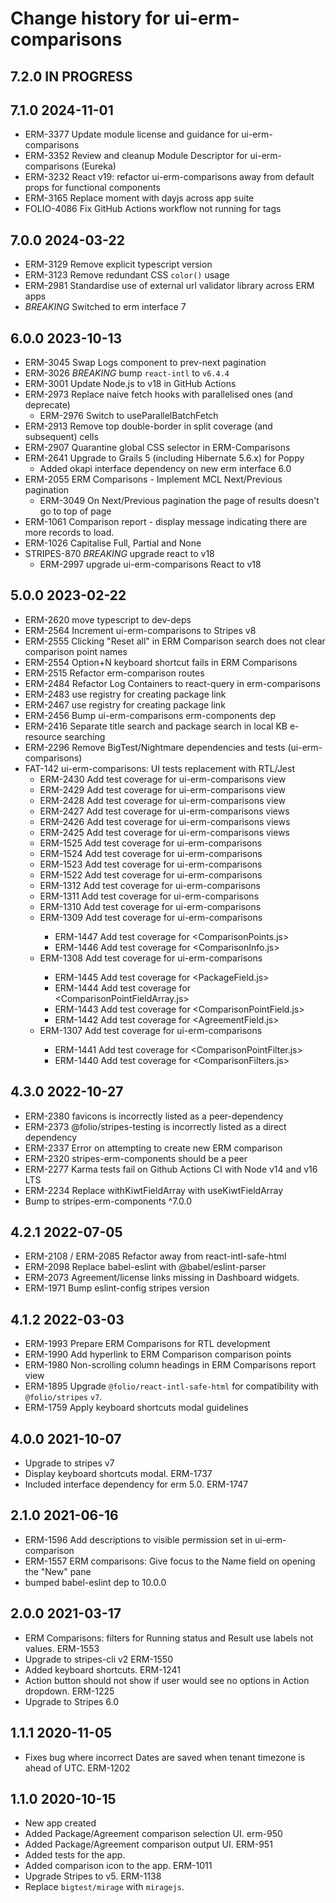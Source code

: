 # Change history for ui-erm-comparisons

## 7.2.0 IN PROGRESS

## 7.1.0 2024-11-01
* ERM-3377 Update module license and guidance for ui-erm-comparisons
* ERM-3352 Review and cleanup Module Descriptor for ui-erm-comparisons (Eureka)
* ERM-3232 React v19: refactor ui-erm-comparisons away from default props for functional components
* ERM-3165 Replace moment with dayjs across app suite
* FOLIO-4086 Fix GitHub Actions workflow not running for tags

## 7.0.0 2024-03-22
* ERM-3129 Remove explicit typescript version
* ERM-3123 Remove redundant CSS `color()` usage
* ERM-2981 Standardise use of external url validator library across ERM apps
* *BREAKING* Switched to erm interface 7

## 6.0.0 2023-10-13
* ERM-3045 Swap Logs component to prev-next pagination
* ERM-3026 *BREAKING* bump `react-intl` to `v6.4.4`
* ERM-3001 Update Node.js to v18 in GitHub Actions
* ERM-2973 Replace naive fetch hooks with parallelised ones (and deprecate)
  * ERM-2976 Switch to useParallelBatchFetch
* ERM-2913 Remove top double-border in split coverage (and subsequent) cells
* ERM-2907 Quarantine global CSS selector in ERM-Comparisons
* ERM-2641 Upgrade to Grails 5 (including Hibernate 5.6.x) for Poppy
  * Added okapi interface dependency on new erm interface 6.0
* ERM-2055 ERM Comparisons - Implement MCL Next/Previous pagination
  * ERM-3049 On Next/Previous pagination the page of results doesn't go to top of page
* ERM-1061 Comparison report - display message indicating there are more records to load.
* ERM-1026 Capitalise Full, Partial and None
* STRIPES-870 *BREAKING* upgrade react to v18
  * ERM-2997 upgrade ui-erm-comparisons React to v18

## 5.0.0 2023-02-22
* ERM-2620 move typescript to dev-deps
* ERM-2564 Increment ui-erm-comparisons to Stripes v8
* ERM-2555 Clicking "Reset all" in ERM Comparison search does not clear comparison point names
* ERM-2554 Option+N keyboard shortcut fails in ERM Comparisons
* ERM-2515 Refactor erm-comparison routes
* ERM-2484 Refactor Log Containers to react-query in erm-comparisons
* ERM-2483 use registry for creating package link
* ERM-2467 use registry for creating package link
* ERM-2456 Bump ui-erm-comparisons erm-components dep
* ERM-2416 Separate title search and package search in local KB e-resource searching
* ERM-2296 Remove BigTest/Nightmare dependencies and tests (ui-erm-comparisons)
* FAT-142 ui-erm-comparisons: UI tests replacement with RTL/Jest
  * ERM-2430 Add test coverage for ui-erm-comparisons view <ComparisonView>
  * ERM-2429 Add test coverage for ui-erm-comparisons view <ComparisonView>
  * ERM-2428 Add test coverage for ui-erm-comparisons view <Comparisons>
  * ERM-2427 Add test coverage for ui-erm-comparisons views <ComparisonReportList>
  * ERM-2426 Add test coverage for ui-erm-comparisons views <ComparisonReport>
  * ERM-2425 Add test coverage for ui-erm-comparisons views <ComparisonReport>
  * ERM-1525 Add test coverage for ui-erm-comparisons <ComparisonRoutes>
  * ERM-1524 Add test coverage for ui-erm-comparisons <ComparisonViewRoute>
  * ERM-1523 Add test coverage for ui-erm-comparisons <ComparisonReportViewRoute>
  * ERM-1522 Add test coverage for ui-erm-comparisons <ComparisonCreateRoute>
  * ERM-1312 Add test coverage for ui-erm-comparisons <TitleInfoPopover>
  * ERM-1311 Add test coverage for ui-erm-comparisons <Logs>
  * ERM-1310 Add test coverage for ui-erm-comparisons <EntitlementAgreementsList>
  * ERM-1309 Add test coverage for ui-erm-comparisons <ComparisonSections>
    * ERM-1447 Add test coverage for <ComparisonPoints.js>
    * ERM-1446 Add test coverage for <ComparisonInfo.js>
  * ERM-1308 Add test coverage for ui-erm-comparisons <ComparisonPointFieldArray>
    * ERM-1445 Add test coverage for <PackageField.js>
    * ERM-1444 Add test coverage for <ComparisonPointFieldArray.js>
    * ERM-1443 Add test coverage for <ComparisonPointField.js>
    * ERM-1442 Add test coverage for <AgreementField.js>
  * ERM-1307 Add test coverage for ui-erm-comparisons <ComparisonFilters>
    * ERM-1441 Add test coverage for <ComparisonPointFilter.js>
    * ERM-1440 Add test coverage for <ComparisonFilters.js>


## 4.3.0 2022-10-27
* ERM-2380 favicons is incorrectly listed as a peer-dependency
* ERM-2373 @folio/stripes-testing is incorrectly listed as a direct dependency
* ERM-2337 Error on attempting to create new ERM comparison
* ERM-2320 stripes-erm-components should be a peer
* ERM-2277 Karma tests fail on Github Actions CI with Node v14 and v16 LTS
* ERM-2234 Replace withKiwtFieldArray with useKiwtFieldArray
* Bump to stripes-erm-components ^7.0.0

## 4.2.1 2022-07-05
* ERM-2108 / ERM-2085 Refactor away from react-intl-safe-html
* ERM-2098 Replace babel-eslint with @babel/eslint-parser
* ERM-2073 Agreement/license links missing in Dashboard widgets.
* ERM-1971 Bump eslint-config stripes version

## 4.1.2 2022-03-03
* ERM-1993 Prepare ERM Comparisons for RTL development
* ERM-1990 Add hyperlink to ERM Comparison comparison points
* ERM-1980 Non-scrolling column headings in ERM Comparisons report view
* ERM-1895 Upgrade `@folio/react-intl-safe-html` for compatibility with `@folio/stripes` `v7`.
* ERM-1759 Apply keyboard shortcuts modal guidelines

## 4.0.0 2021-10-07
* Upgrade to stripes v7
* Display keyboard shortcuts modal. ERM-1737
* Included interface dependency for erm 5.0. ERM-1747

## 2.1.0 2021-06-16
 * ERM-1596 Add descriptions to visible permission set in ui-erm-comparison
 * ERM-1557 ERM comparisons: Give focus to the Name field on opening the "New" pane
 * bumped babel-eslint dep to 10.0.0

## 2.0.0 2021-03-17
* ERM Comparisons: filters for Running status and Result use labels not values. ERM-1553
* Upgrade to stripes-cli v2 ERM-1550
* Added keyboard shortcuts. ERM-1241
* Action button should not show if user would see no options in Action dropdown. ERM-1225
* Upgrade to Stripes 6.0

## 1.1.1 2020-11-05
* Fixes bug where incorrect Dates are saved when tenant timezone is ahead of UTC. ERM-1202

## 1.1.0 2020-10-15

* New app created
* Added Package/Agreement comparison selection UI. erm-950
* Added Package/Agreement comparison output UI. ERM-951
* Added tests for the app.
* Added comparison icon to the app. ERM-1011
* Upgrade Stripes to v5. ERM-1138
* Replace `bigtest/mirage` with `miragejs`.

